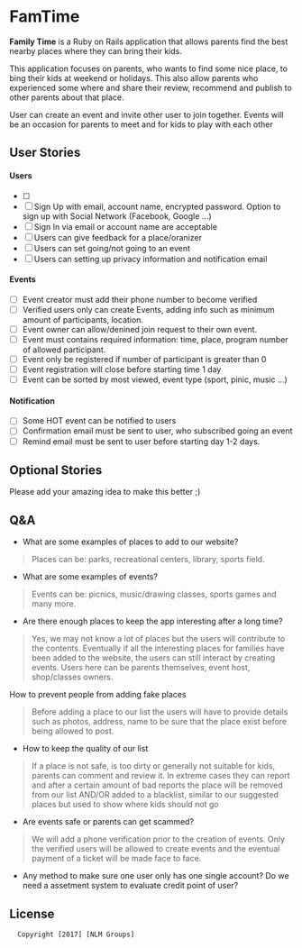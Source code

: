 # FamTime
**Family Time** is a Ruby on Rails application that allows parents find the best nearby places where they can bring their kids.

This application focuses on parents, who wants to find some nice place, to bing their kids at weekend or holidays.
This also allow parents who experienced some where and share their review, recommend and publish to other parents about that place.

User can create an event and invite other user to join together. 
Events will be an occasion for parents to meet and for kids to play with each other

## User Stories
#### Users
* [ ]
* [ ] Sign Up with email, account name, encrypted password. Option to sign up with Social Network (Facebook, Google ...)
* [ ] Sign In via email or account name are acceptable 
* [ ] Users can give feedback for a place/oranizer 
* [ ] Users can set going/not going to an event
* [ ] Users can setting up privacy information and notification email 

#### Events
* [ ] Event creator must add their phone number to become verified
* [ ] Verified users only can create Events, adding info such as minimum amount of participants, location.
* [ ] Event owner can allow/denined join request to their own event. 
* [ ] Event must contains required information: time, place, program number of allowed participant.
* [ ] Event only be registered if number of participant is greater than 0
* [ ] Event registration will close before starting time 1 day 
* [ ] Event can be sorted by most viewed, event type (sport, pinic, music ...)

#### Notification
* [ ] Some HOT event can be notified to users
* [ ] Confirmation email must be sent to user, who subscribed going an event
* [ ] Remind email must be sent to user before starting day 1-2 days. 

## Optional Stories
Please add your amazing idea to make this better ;)

## Q&A
- What are some examples of places to add to our website?
 > Places can be: parks, recreational centers, library, sports field.

- What are some examples of events?
 > Events can be: picnics, music/drawing classes, sports games and many more.

- Are there enough places to keep the app interesting after a long time?
 > Yes, we may not know a lot of places but the users will contribute to the contents. Eventually if all the interesting places for families have been added to the website, the users can still interact by creating events. Users here can be parents themselves, event host, shop/classes owners.

How to prevent people from adding fake places
 > Before adding a place to our list the users will have to provide details such as photos, address, name to be sure that the place exist before being allowed to post.

- How to keep the quality of our list
 > If a place is not safe, is too dirty or generally not suitable for kids, parents can comment and review it. In extreme cases they can report and after a certain amount of bad reports the place will be removed from our list AND/OR added to a blacklist, similar to our suggested places but used to show where kids should not go

- Are events safe or parents can get scammed?
 > We will add a phone verification prior to the creation of events. Only the verified users will be allowed to create events and the eventual payment of a ticket will be made face to face. 

- Any method to make sure one user only has one single account? Do we need a assetment system to evaluate credit point of user?

## License
 
      Copyright [2017] [NLM Groups]
 
